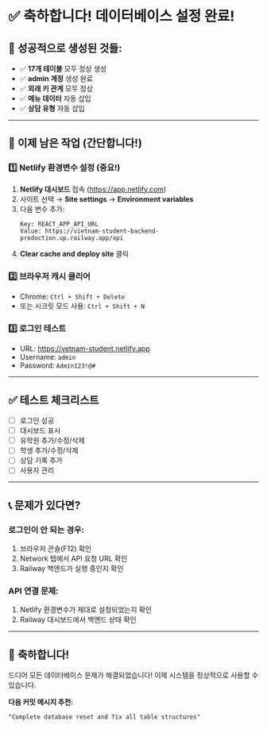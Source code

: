 # ✅ 축하합니다! 데이터베이스 설정 완료!

## 🎉 성공적으로 생성된 것들:
- ✅ **17개 테이블** 모두 정상 생성
- ✅ **admin 계정** 생성 완료
- ✅ **외래 키 관계** 모두 정상
- ✅ **메뉴 데이터** 자동 삽입
- ✅ **상담 유형** 자동 삽입

---

## 🚀 이제 남은 작업 (간단합니다!)

### 1️⃣ Netlify 환경변수 설정 (중요!)
1. **Netlify 대시보드** 접속 (https://app.netlify.com)
2. 사이트 선택 → **Site settings** → **Environment variables**
3. 다음 변수 추가:
   ```
   Key: REACT_APP_API_URL
   Value: https://vietnam-student-backend-production.up.railway.app/api
   ```
4. **Clear cache and deploy site** 클릭

### 2️⃣ 브라우저 캐시 클리어
- Chrome: `Ctrl + Shift + Delete`
- 또는 시크릿 모드 사용: `Ctrl + Shift + N`

### 3️⃣ 로그인 테스트
- URL: https://vetnam-student.netlify.app
- Username: `admin`
- Password: `Admin123!@#`

---

## ✅ 테스트 체크리스트

- [ ] 로그인 성공
- [ ] 대시보드 표시
- [ ] 유학원 추가/수정/삭제
- [ ] 학생 추가/수정/삭제
- [ ] 상담 기록 추가
- [ ] 사용자 관리

---

## 📞 문제가 있다면?

### 로그인이 안 되는 경우:
1. 브라우저 콘솔(F12) 확인
2. Network 탭에서 API 요청 URL 확인
3. Railway 백엔드가 실행 중인지 확인

### API 연결 문제:
1. Netlify 환경변수가 제대로 설정되었는지 확인
2. Railway 대시보드에서 백엔드 상태 확인

---

## 🎊 축하합니다!

드디어 모든 데이터베이스 문제가 해결되었습니다!
이제 시스템을 정상적으로 사용할 수 있습니다.

**다음 커밋 메시지 추천:**
```
"Complete database reset and fix all table structures"
```